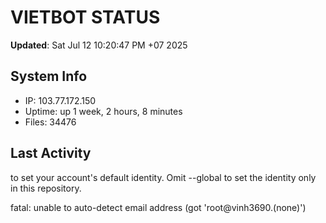 # VIETBOT STATUS
**Updated**: Sat Jul 12 10:20:47 PM +07 2025

## System Info
- IP: 103.77.172.150
- Uptime: up 1 week, 2 hours, 8 minutes
- Files: 34476

## Last Activity

to set your account's default identity.
Omit --global to set the identity only in this repository.

fatal: unable to auto-detect email address (got 'root@vinh3690.(none)')
